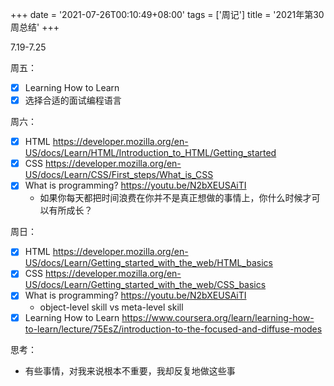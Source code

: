 +++
date = '2021-07-26T00:10:49+08:00'
tags = ['周记']
title = '2021年第30周总结'
+++

7.19-7.25

周五：

- [x] Learning How to Learn
- [x] 选择合适的面试编程语言

周六：

- [x] HTML <https://developer.mozilla.org/en-US/docs/Learn/HTML/Introduction_to_HTML/Getting_started>
- [x] CSS <https://developer.mozilla.org/en-US/docs/Learn/CSS/First_steps/What_is_CSS>
- [x] What is programming? <https://youtu.be/N2bXEUSAiTI>
  - 如果你每天都把时间浪费在你并不是真正想做的事情上，你什么时候才可以有所成长？

周日：

- [x] HTML <https://developer.mozilla.org/en-US/docs/Learn/Getting_started_with_the_web/HTML_basics>
- [x] CSS <https://developer.mozilla.org/en-US/docs/Learn/Getting_started_with_the_web/CSS_basics>
- [x] What is programming? <https://youtu.be/N2bXEUSAiTI>
  - object-level skill vs meta-level skill
- [x] Learning How to Learn <https://www.coursera.org/learn/learning-how-to-learn/lecture/75EsZ/introduction-to-the-focused-and-diffuse-modes>

思考：

- 有些事情，对我来说根本不重要，我却反复地做这些事
